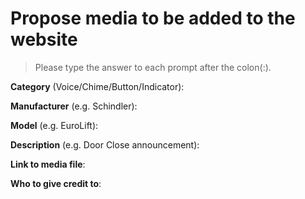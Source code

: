 # Propose media to be added to the website

>Please type the answer to each prompt after the colon(:).

__Category__ (Voice/Chime/Button/Indicator):

__Manufacturer__ (e.g. Schindler):

__Model__ (e.g. EuroLift):

__Description__ (e.g. Door Close announcement):

__Link to media file__:

__Who to give credit to__:
